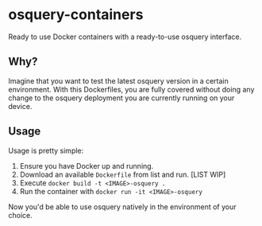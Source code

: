 # osquery-containers
Ready to use Docker containers with a ready-to-use osquery interface.

## Why?
Imagine that you want to test the latest osquery version in a certain environment. With this Dockerfiles, you are fully covered without doing any change to the osquery deployment you are currently running on your device.

## Usage
Usage is pretty simple:
1. Ensure you have Docker up and running.
2. Download an available `Dockerfile` from list and run. [LIST WIP]
3. Execute `docker build -t <IMAGE>-osquery .`
4. Run the container with `docker run -it <IMAGE>-osquery`

Now you'd be able to use osquery natively in the environment of your choice.

